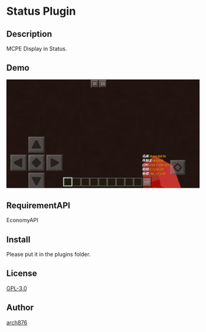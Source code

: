 Status Plugin
====

## Description

MCPE Display in Status.

## Demo

![Demo1](https://github.com/arch876/Status/blob/master/demo1.png)

## RequirementAPI

EconomyAPI

## Install

Please put it in the plugins folder.

## License

[GPL-3.0](https://github.com/arch876/Status/LICENSE)

## Author

[arch876](https://github.com/arch876)
